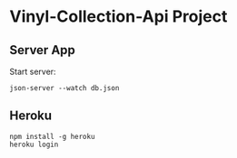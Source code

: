 # **Vinyl-Collection-Api Project**

## **Server App**

Start server:

```
json-server --watch db.json
```

## Heroku

```
npm install -g heroku
heroku login
```
